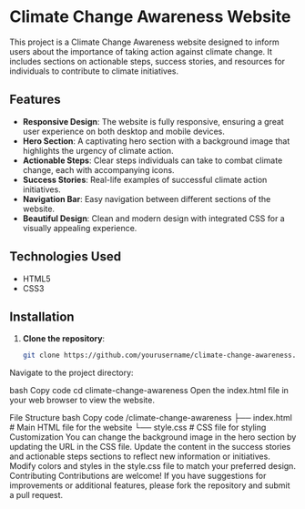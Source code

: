 # Climate Change Awareness Website

This project is a Climate Change Awareness website designed to inform users about the importance of taking action against climate change. It includes sections on actionable steps, success stories, and resources for individuals to contribute to climate initiatives.

## Features

- **Responsive Design**: The website is fully responsive, ensuring a great user experience on both desktop and mobile devices.
- **Hero Section**: A captivating hero section with a background image that highlights the urgency of climate action.
- **Actionable Steps**: Clear steps individuals can take to combat climate change, each with accompanying icons.
- **Success Stories**: Real-life examples of successful climate action initiatives.
- **Navigation Bar**: Easy navigation between different sections of the website.
- **Beautiful Design**: Clean and modern design with integrated CSS for a visually appealing experience.

## Technologies Used

- HTML5
- CSS3

## Installation

1. **Clone the repository**:
   ```bash
   git clone https://github.com/yourusername/climate-change-awareness.git
Navigate to the project directory:

bash
Copy code
cd climate-change-awareness
Open the index.html file in your web browser to view the website.

File Structure
bash
Copy code
/climate-change-awareness
├── index.html        # Main HTML file for the website
└── style.css         # CSS file for styling
Customization
You can change the background image in the hero section by updating the URL in the CSS file.
Update the content in the success stories and actionable steps sections to reflect new information or initiatives.
Modify colors and styles in the style.css file to match your preferred design.
Contributing
Contributions are welcome! If you have suggestions for improvements or additional features, please fork the repository and submit a pull request.
